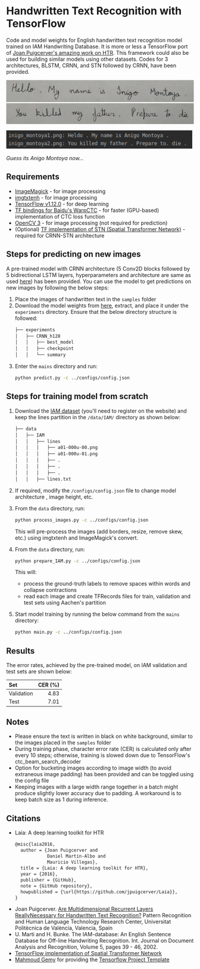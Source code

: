 # Handwritten Text Recognition with TensorFlow
Code and model weights for English handwritten text recognition model trained on IAM Handwriting Database. 
It is more or less a TensorFlow port of [Joan Puigcerver's amazing work on HTR](https://github.com/jpuigcerver/Laia/tree/master/egs/iam).
This framework could also be used for building similar models using other datasets. 
Codes for 3 architectures, BLSTM, CRNN, and STN followed by CRNN, have been provided.

![Inigo Montoya](./samples/inigo_montoya1.png)
![Inigo Montoya](./samples/inigo_montoya2.png)

![Inigo Montoya](sample_output.png)


*Guess its Anigo Montoya now...*

## Requirements
- [ImageMagick](https://www.imagemagick.org/) - for image processing
- [imgtxtenh](https://github.com/mauvilsa/imgtxtenh) - for image processing
- [TensorFlow v1.12.0](https://www.tensorflow.org/) - for deep learning
- [TF bindings for Baidu's WarpCTC](https://github.com/baidu-research/warp-ctc/tree/master/tensorflow_binding) - for faster (GPU-based) implementation of CTC loss function
- [OpenCV 3](https://pypi.org/project/opencv-python/) - for image processing (not required for prediction)
- (Optional) [TF implementation of STN (Spatial Transformer Network)](https://github.com/kevinzakka/spatial-transformer-network) - 
required for CRNN-STN architecture

## Steps for predicting on new images
A pre-trained model with CRNN architecture (5 Conv2D blocks followed by 5 bidirectional LSTM layers, 
hyperparameters and architecture are same as used [here](https://github.com/jpuigcerver/Laia/tree/master/egs/iam)) has been provided. 
You can use the model to get predictions on new images by following the below steps:

1. Place the images of handwritten text in the `samples` folder
2. Download the model weights from [here](https://drive.google.com/file/d/1D97_MO_bOxfqxiJ8dtpbVX-xNzwQW0mY/view?usp=sharing), 
extract, and place it under the `experiments` directory.
Ensure that the below directory structure is followed:
    ```bash
    ├── experiments
    │   ├── CRNN_h128
    │   │   ├── best_model
    │   │   ├── checkpoint
    │   │   └── summary
    ```
3. Enter the `mains` directory and run:
    ```bash 
    python predict.py -c ../configs/config.json
    ```

## Steps for training model from scratch
1. Download the [IAM dataset](http://www.fki.inf.unibe.ch/databases/iam-handwriting-database) (you'll need to register on the website)
and keep the lines partition in the `/data/IAM/` directory as shown below:
    ```bash
    ├── data
    │   ├── IAM
    │   │   ├── lines
    │   │   │   ├── a01-000u-00.png
    │   │   │   ├── a01-000u-01.png
    │   │   │   ├── .
    │   │   │   ├── .
    │   │   │   ├── .
    │   │   ├── lines.txt
    ```
2. If required, modify the `/configs/config.json` file to change model architecture , image height, etc.
3. From the `data` directory, run:
    ```bash
    python process_images.py -c ../configs/config.json
    ```
    This will pre-process the images (add borders, resize, remove skew, etc.) 
    using imgtxtenh and ImageMagick's convert.
4. From the `data` directory, run:
    ```bash
    python prepare_IAM.py -c ../configs/config.json
    ```
    This will:
     - process the ground-truth labels to remove spaces within words and collapse contractions
     - read each image and create TFRecords files for train, validation and test sets using Aachen's partition

5. Start model training by running the below command from the `mains` directory:
    ```bash
    python main.py -c ../configs/config.json
    ```
## Results
The error rates, achieved by the pre-trained model, on IAM validation and test sets are shown below:

| Set        | CER (%) |
|:-----------| -------:|
| Validation | 4.83    |
| Test       | 7.01    |

## Notes
- Please ensure the text is written in black on white background, similar to the images placed in the `samples` folder
- During training phase, character error rate (CER) is calculated only after every 10 steps; 
otherwise, training is slowed down due to TensorFlow's ctc_beam_search_decoder
- Option for bucketing images according to image width (to avoid extraneous image padding) 
has been provided and can be toggled using the config file
- Keeping images with a large width range together in a batch might produce slightly lower accuracy due to padding.
A workaround is to keep batch size as 1 during inference.

## Citations
- Laia: A deep learning toolkit for HTR
    ```
    @misc{laia2016,
      author = {Joan Puigcerver and
                Daniel Martin-Albo and
                Mauricio Villegas},
      title = {Laia: A deep learning toolkit for HTR},
      year = {2016},
      publisher = {GitHub},
      note = {GitHub repository},
      howpublished = {\url{https://github.com/jpuigcerver/Laia}},
    }
    ```
- Joan Puigcerver. [Are Multidimensional Recurrent Layers ReallyNecessary for Handwritten Text Recognition?](http://www.jpuigcerver.net/pubs/jpuigcerver_icdar2017.pdf) 
Pattern Recognition and Human Language Technology Research Center, Universitat Politècnica de València, Valencia, Spain
- U. Marti and H. Bunke. The IAM-database: An English Sentence Database for Off-line Handwriting Recognition. Int. Journal on Document Analysis and Recognition, Volume 5, pages 39 - 46, 2002.
- [TensorFlow implementation of Spatial Transformer Network](https://github.com/kevinzakka/spatial-transformer-network)
- [Mahmoud Gemy](https://github.com/MrGemy95) for providing the [Tensorflow Project Template](https://github.com/MrGemy95/Tensorflow-Project-Template)
